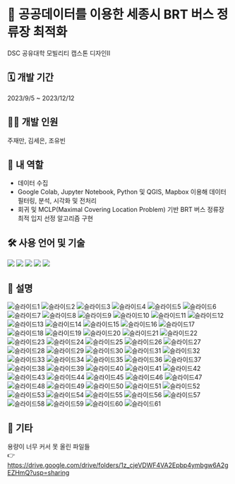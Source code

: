 # 🚌 공공데이터를 이용한 세종시 BRT 버스 정류장 최적화
DSC 공유대학 모빌리티 캡스톤 디자인Ⅱ
## 🗓️ 개발 기간
2023/9/5 ~ 2023/12/12
## 🧑‍💻 개발 인원
주재만, 김세은, 조유빈
## 👤 내 역할
- 데이터 수집
- Google Colab, Jupyter Notebook, Python 및 QGIS, Mapbox 이용해 데이터 필터링, 분석, 시각화 및 전처리
- 회귀 및 MCLP(Maximal Covering Location Problem) 기반 BRT 버스 정류장 최적 입지 선정 알고리즘 구현
## 🛠️ 사용 언어 및 기술
<img src="https://img.shields.io/badge/Python-3776AB?style=flat-square&logo=python&logoColor=white"/> <img src="https://img.shields.io/badge/Jupyter Notebook-F37626?style=flat-square&logo=jupyter&logoColor=white"/> <img src="https://img.shields.io/badge/QGIS-3A6E3A?style=flat-square&logo=qgis&logoColor=white"/> <img src="https://img.shields.io/badge/Mapbox-000000?style=flat-square&logo=mapbox&logoColor=white"/> <img src="https://img.shields.io/badge/Google Colab-F9AB00?style=flat-square&logo=google-colab&logoColor=white"/>
## 💫 설명
![슬라이드1](https://github.com/user-attachments/assets/2162c73a-9482-45c2-9d9d-b0629b14b553)
![슬라이드2](https://github.com/user-attachments/assets/5cf4ad59-8f17-4b21-8001-2722636e286f)
![슬라이드3](https://github.com/user-attachments/assets/6996f2ad-a18b-4d18-a45c-01e3ab992945)
![슬라이드4](https://github.com/user-attachments/assets/5393e3d2-dcd2-49df-a0da-fa40042da34a)
![슬라이드5](https://github.com/user-attachments/assets/4ff8255a-6fcf-4e30-b81a-72beb454f528)
![슬라이드6](https://github.com/user-attachments/assets/073aa7da-5e87-4596-b66c-3e4742a7a385)
![슬라이드7](https://github.com/user-attachments/assets/1443d982-3099-4c26-856a-6a7392d456e1)
![슬라이드8](https://github.com/user-attachments/assets/d68a0ee8-9d34-4689-b4e4-dd1cc06534e9)
![슬라이드9](https://github.com/user-attachments/assets/2802c0e6-bef0-4697-ae8e-8c4e1a39bb31)
![슬라이드10](https://github.com/user-attachments/assets/3ad44815-c02d-4bab-8d47-85444097f3e8)
![슬라이드11](https://github.com/user-attachments/assets/c7346582-f931-4899-8685-db8fd8ed8847)
![슬라이드12](https://github.com/user-attachments/assets/6555f16d-77e2-4e54-a22b-8b46f39050e1)
![슬라이드13](https://github.com/user-attachments/assets/3613d9bf-d7a7-4be3-a26d-7163ea83a345)
![슬라이드14](https://github.com/user-attachments/assets/16edc87f-0a37-4ac2-9c82-6df21d4ded56)
![슬라이드15](https://github.com/user-attachments/assets/15ff0e89-4ee7-4a71-9f2d-210e4dfc3ccf)
![슬라이드16](https://github.com/user-attachments/assets/d0cd4871-55fe-45ff-ba47-b7b255c5ed37)
![슬라이드17](https://github.com/user-attachments/assets/4f4ccfdc-a970-4dfa-913d-cdfbc85cc260)
![슬라이드18](https://github.com/user-attachments/assets/581b5e13-2d8d-4932-a0a6-545cc3ac2162)
![슬라이드19](https://github.com/user-attachments/assets/3341eaab-5fe0-4545-bd67-dbb91dba2140)
![슬라이드20](https://github.com/user-attachments/assets/6400037a-3ddc-4e92-87c3-f663004326f8)
![슬라이드21](https://github.com/user-attachments/assets/5dcf4124-4285-454e-88c4-fca2b4744203)
![슬라이드22](https://github.com/user-attachments/assets/6455ab95-a860-4fd0-ac3c-e7f29044d916)
![슬라이드23](https://github.com/user-attachments/assets/635ae173-328f-49a2-9960-9c444343ca86)
![슬라이드24](https://github.com/user-attachments/assets/081f3292-8c3a-4365-a51f-b8b6504ca772)
![슬라이드25](https://github.com/user-attachments/assets/2745c646-4c70-452b-9ac7-46603403928d)
![슬라이드26](https://github.com/user-attachments/assets/b6ec27ee-bba1-4799-8666-a459384cffb3)
![슬라이드27](https://github.com/user-attachments/assets/c82ac83c-fc17-4c18-aa5e-483819ced7f9)
![슬라이드28](https://github.com/user-attachments/assets/c932c17a-b820-483e-84bf-c8778fb1d1d9)
![슬라이드29](https://github.com/user-attachments/assets/47453699-240a-42e0-a682-e338dffc7fe7)
![슬라이드30](https://github.com/user-attachments/assets/f87f7957-2ecd-4d17-9412-209797c77c7b)
![슬라이드31](https://github.com/user-attachments/assets/8e091388-8e3c-49b0-b483-2969a3597654)
![슬라이드32](https://github.com/user-attachments/assets/3aaa66a7-1fc7-4303-a3ca-7aef80090eaa)
![슬라이드33](https://github.com/user-attachments/assets/26cca981-30e5-4e2e-be14-00ba76d13387)
![슬라이드34](https://github.com/user-attachments/assets/ebbd4a44-8e6a-4213-8294-dfc5a12bf2e3)
![슬라이드35](https://github.com/user-attachments/assets/87101d84-5b74-4573-b659-1992d0493ab5)
![슬라이드36](https://github.com/user-attachments/assets/b73df7b4-1318-4c07-b066-49ca322fe73a)
![슬라이드37](https://github.com/user-attachments/assets/1adadf81-b807-4e00-8745-66078b4626be)
![슬라이드38](https://github.com/user-attachments/assets/8f965778-e186-4e1b-a21c-985b2404fdd0)
![슬라이드39](https://github.com/user-attachments/assets/8dca97be-67f9-4b38-8121-24ea3638a3a6)
![슬라이드40](https://github.com/user-attachments/assets/25203e28-e18d-4f22-85b5-2983392d07bb)
![슬라이드41](https://github.com/user-attachments/assets/b8c62f6d-33eb-4878-8853-b4404ec0441a)
![슬라이드42](https://github.com/user-attachments/assets/39b2d281-390c-44b0-b317-a51adb80d9d0)
![슬라이드43](https://github.com/user-attachments/assets/3a434301-557c-4a7f-a57f-a55ed8186608)
![슬라이드44](https://github.com/user-attachments/assets/b258e1c2-8caf-43a7-a63e-e053d73ed4b6)
![슬라이드45](https://github.com/user-attachments/assets/47fe7613-410e-4ae2-aa54-85a83f0e2769)
![슬라이드46](https://github.com/user-attachments/assets/3583488c-89af-480f-bc77-5b31e4b71082)
![슬라이드47](https://github.com/user-attachments/assets/bb86817c-c8d9-4edf-8cb8-ce7e4f9dc948)
![슬라이드48](https://github.com/user-attachments/assets/f043185c-dc67-4668-bb3e-c7c2c4b07091)
![슬라이드49](https://github.com/user-attachments/assets/dbbf7ec9-9cc0-4da6-94ee-8d84d929b5bb)
![슬라이드50](https://github.com/user-attachments/assets/4530a816-0fe6-4e7d-a13e-232c6bb213c5)
![슬라이드51](https://github.com/user-attachments/assets/b9031df9-1c68-484b-ab72-36cd916d7a4f)
![슬라이드52](https://github.com/user-attachments/assets/dcf0e24c-60be-4e57-96d7-8d8668d3c695)
![슬라이드53](https://github.com/user-attachments/assets/ee55abf8-6810-434b-a953-a1ef04ca5c98)
![슬라이드54](https://github.com/user-attachments/assets/7827211b-5fb3-4b38-a3bd-ac0f4841e7db)
![슬라이드55](https://github.com/user-attachments/assets/73e4e682-0004-40ba-b73a-43a8c2251def)
![슬라이드56](https://github.com/user-attachments/assets/99e50133-b43f-4030-ab80-3d1af62b404e)
![슬라이드57](https://github.com/user-attachments/assets/60a23753-5c4d-498b-a0b4-f1d3ad1bc818)
![슬라이드58](https://github.com/user-attachments/assets/5b6fa3cf-3cab-4881-910a-6273efc9ee6a)
![슬라이드59](https://github.com/user-attachments/assets/0ee1af59-875a-4f03-981e-434e7e83208f)
![슬라이드60](https://github.com/user-attachments/assets/9ada9288-5f69-414f-bac3-749ccfd4afd9)
![슬라이드61](https://github.com/user-attachments/assets/3f48871f-2ffe-4d14-bc65-ec27ed972153)
## 🌟 기타
용량이 너무 커서 못 올린 파일들  
👉 https://drive.google.com/drive/folders/1z_cjeVDWF4VA2Epbp4ymbgw6A2gEZHmQ?usp=sharing

